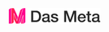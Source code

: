 [![Das Meta](https://github.com/dasmeta/.github/blob/main/images/Logo1.png)](https://www.dasmeta.com/)
